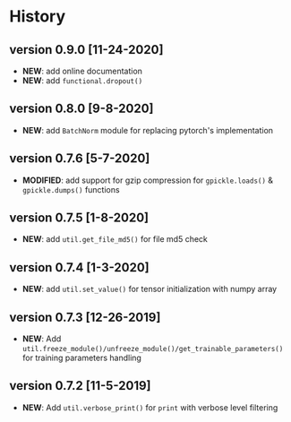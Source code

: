 # History

## version 0.9.0 [11-24-2020]
* **NEW**: add online documentation
* **NEW**: add `functional.dropout()`

## version 0.8.0 [9-8-2020]
* **NEW**: add `BatchNorm` module for replacing pytorch's implementation

## version 0.7.6 [5-7-2020]
* **MODIFIED**: add support for gzip compression for `gpickle.loads()` & `gpickle.dumps()` functions

## version 0.7.5 [1-8-2020]
* **NEW**: add `util.get_file_md5()` for file md5 check

## version 0.7.4 [1-3-2020]
* **NEW**: add `util.set_value()` for tensor initialization with numpy array

## version 0.7.3 [12-26-2019]
* **NEW**: Add `util.freeze_module()/unfreeze_module()/get_trainable_parameters()` for training parameters handling

## version 0.7.2 [11-5-2019]
* **NEW**: Add `util.verbose_print()` for `print` with verbose level filtering 
